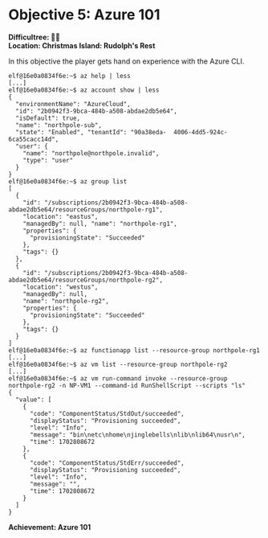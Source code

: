 # Objective 5: Azure 101
**Difficultree: 🎄🎄**  
**Location: Christmas Island: Rudolph's Rest**

In this objective the player gets hand on experience with the Azure CLI.

```
elf@16e0a0834f6e:~$ az help | less
[...]
elf@16e0a0834f6e:~$ az account show | less
{
  "environmentName": "AzureCloud",
  "id": "2b0942f3-9bca-484b-a508-abdae2db5e64",
  "isDefault": true,
  "name": "northpole-sub",
  "state": "Enabled", "tenantId": "90a38eda-  4006-4dd5-924c-6ca55cacc14d",
  "user": {
    "name": "northpole@northpole.invalid",
    "type": "user"
  }
}
elf@16e0a0834f6e:~$ az group list
[
  {
    "id": "/subscriptions/2b0942f3-9bca-484b-a508-abdae2db5e64/resourceGroups/northpole-rg1",
    "location": "eastus",
    "managedBy": null, "name": "northpole-rg1",
    "properties": {
      "provisioningState": "Succeeded"
    },
    "tags": {}
  },
  {
    "id": "/subscriptions/2b0942f3-9bca-484b-a508-abdae2db5e64/resourceGroups/northpole-rg2",
    "location": "westus",
    "managedBy": null,
    "name": "northpole-rg2",
    "properties": {
      "provisioningState": "Succeeded"
    },
    "tags": {}
  }
]
elf@16e0a0834f6e:~$ az functionapp list --resource-group northpole-rg1
[...]
elf@16e0a0834f6e:~$ az vm list --resource-group northpole-rg2
[...]
elf@16e0a0834f6e:~$ az vm run-command invoke --resource-group northpole-rg2 -n NP-VM1 --command-id RunShellScript --scripts "ls"
{
  "value": [
    {
      "code": "ComponentStatus/StdOut/succeeded",
      "displayStatus": "Provisioning succeeded",
      "level": "Info",
      "message": "bin\netc\nhome\njinglebells\nlib\nlib64\nusr\n",
      "time": 1702808672
    },
    {
      "code": "ComponentStatus/StdErr/succeeded",
      "displayStatus": "Provisioning succeeded",
      "level": "Info",
      "message": "",
      "time": 1702808672
    }
  ]
}
```

**Achievement: Azure 101**
<!--stackedit_data:
eyJoaXN0b3J5IjpbLTk1MDg2MjYxLDE2Mzg0OTYwMDcsLTIwMT
AxOTI2M119
-->